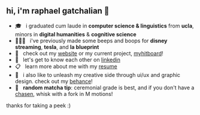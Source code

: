 ## hi, i'm raphael gatchalian 🌱

<!-- <a href='https://www.linkedin.com/in/raphaelg09/'><img align='left' alt="linkedin" src="./assets/linkedin.svg" height='18px'/></a> my linkedin&nbsp;
<a href='https://raphaeling.com'><img alt="portfolio site" src="./assets/browser.svg" height='21px'/></a> my website! -->

- 🎓 &nbsp; i graduated cum laude in **computer science & linguistics** from **ucla**, minors in **digital humanities** & **cognitive science**
- 👨🏻‍💻 &nbsp; i've previously made some beeps and boops for **disney streaming**, **tesla**, and **la blueprint**
- 👾 &nbsp; check out my [website](https://raphaeling.com) or my current project, [myhitboard](https://myhitboard.vercel.app)!
- 📩 &nbsp; let's get to know each other on [linkedin](https://www.linkedin.com/in/raphaelg09/)
- 📋 &nbsp; learn more about me with my [resume](https://raphaeling.com/assets/resume.pdf)
- 🎨 &nbsp; i also like to unleash my creative side through ui/ux and graphic design. check out my [behance](https://behance.net/raphaelg09)!
- 🍵 &nbsp; **random matcha tip**: ceremonial grade is best, and if you don't have a [chasen](https://en.wikipedia.org/wiki/Japanese_tea_utensils#Whisks), whisk with a fork in M motions!

thanks for taking a peek :)
